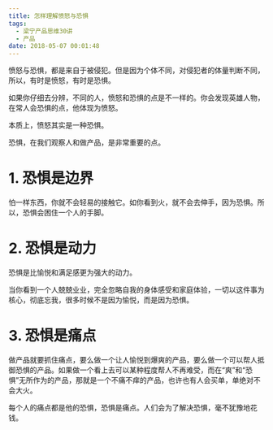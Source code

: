 ```yaml
---
title: 怎样理解愤怒与恐惧
tags:
  - 梁宁产品思维30讲
  - 产品
date: 2018-05-07 00:01:48
---
```


愤怒与恐惧，都是来自于被侵犯。但是因为个体不同，对侵犯者的体量判断不同，所以，有时是愤怒，有时是恐惧。

如果你仔细去分辨，不同的人，愤怒和恐惧的点是不一样的。你会发现英雄人物，在常人会恐惧的点，他体现为愤怒。

本质上，愤怒其实是一种恐惧。

恐惧，在我们观察人和做产品，是非常重要的点。

# 1. 恐惧是边界

怕一样东西，你就不会轻易的接触它。如你看到火，就不会去伸手，因为恐惧。所以，恐惧会困住一个人的手脚。

# 2. 恐惧是动力

恐惧是比愉悦和满足感更为强大的动力。

当你看到一个人兢兢业业，完全忽略自我的身体感受和家庭体验，一切以这件事为核心，彻底忘我，很多时候不是因为愉悦，而是因为恐惧。

# 3. 恐惧是痛点

做产品就要抓住痛点，要么做一个让人愉悦到爆爽的产品，要么做一个可以帮人抵御恐惧的产品。如果做一个看上去可以某种程度帮人不再难受，而在“爽”和“恐惧”无所作为的产品，那就是一个不痛不痒的产品，也许也有人会买单，单绝对不会大火。

每个人的痛点都是他的恐惧，恐惧是痛点。人们会为了解决恐惧，毫不犹豫地花钱。